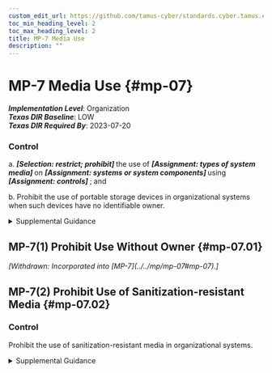 ```yaml
---
custom_edit_url: https://github.com/tamus-cyber/standards.cyber.tamus.edu/tree/main/static/content/tamus.edu/TAMUS_profile.xml
toc_min_heading_level: 2
toc_max_heading_level: 2
title: MP-7 Media Use
description: ""
---
```


# MP-7 Media Use {#mp-07}

_**Implementation Level**_: Organization\
_**Texas DIR Baseline**_: LOW\
_**Texas DIR Required By**_: 2023-07-20

### Control

a.                   <strong>                     <em>[Selection: restrict; prohibit]</em>                  </strong> the use of <strong>                     <em>[Assignment: types of system media]</em>                  </strong> on <strong>                     <em>[Assignment: systems or system components]</em>                  </strong> using <strong>                     <em>[Assignment: controls]</em>                  </strong> ; and

b. Prohibit the use of portable storage devices in organizational systems when such devices have no identifiable owner.

<details>
  <summary>Supplemental Guidance</summary>

System media includes both digital and non-digital media. Digital media includes diskettes, magnetic tapes, flash drives, compact discs, digital versatile discs, and removable hard disk drives. Non-digital media includes paper and microfilm. Media use protections also apply to mobile devices with information storage capabilities. In contrast to <a xmlns="http://csrc.nist.gov/ns/oscal/1.0" href="#mp-2">MP-2</a> , which restricts user access to media, MP-7 restricts the use of certain types of media on systems, for example, restricting or prohibiting the use of flash drives or external hard disk drives. Organizations use technical and nontechnical controls to restrict the use of system media. Organizations may restrict the use of portable storage devices, for example, by using physical cages on workstations to prohibit access to certain external ports or disabling or removing the ability to insert, read, or write to such devices. Organizations may also limit the use of portable storage devices to only approved devices, including devices provided by the organization, devices provided by other approved organizations, and devices that are not personally owned. Finally, organizations may restrict the use of portable storage devices based on the type of device, such as by prohibiting the use of writeable, portable storage devices and implementing this restriction by disabling or removing the capability to write to such devices. Requiring identifiable owners for storage devices reduces the risk of using such devices by allowing organizations to assign responsibility for addressing known vulnerabilities in the devices.

</details>

## MP-7(1) Prohibit Use Without Owner {#mp-07.01}

<prop xmlns="http://csrc.nist.gov/ns/oscal/1.0" name="status" value="withdrawn">
               <em>[Withdrawn: Incorporated into [MP-7](../../mp/mp-07#mp-07).]</em>
            </prop>
            

## MP-7(2) Prohibit Use of Sanitization-resistant Media {#mp-07.02}

### Control

Prohibit the use of sanitization-resistant media in organizational systems.

<details>
  <summary>Supplemental Guidance</summary>

Sanitization resistance refers to how resistant media are to non-destructive sanitization techniques with respect to the capability to purge information from media. Certain types of media do not support sanitization commands, or if supported, the interfaces are not supported in a standardized way across these devices. Sanitization-resistant media includes compact flash, embedded flash on boards and devices, solid state drives, and USB removable media.

</details>

